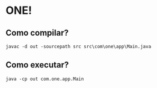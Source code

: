 # ONE!

## Como compilar?
```
javac -d out -sourcepath src src\com\one\app\Main.java
```

## Como executar?
```
java -cp out com.one.app.Main
```